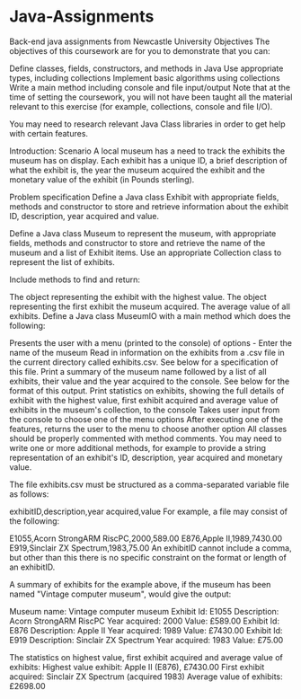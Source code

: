 # Java-Assignments
Back-end java assignments from Newcastle University
Objectives
The objectives of this coursework are for you to demonstrate that you can:

Define classes, fields, constructors, and methods in Java
Use appropriate types, including collections
Implement basic algorithms using collections
Write a main method including console and file input/output
Note that at the time of setting the coursework, you will not have been taught all the material relevant to this exercise (for example, collections, console and file I/O).

You may need to research relevant Java Class libraries in order to get help with certain features.

Introduction: Scenario
A local museum has a need to track the exhibits the museum has on display. Each exhibit has a unique ID, a brief description of what the exhibit is, the year the museum acquired the exhibit and the monetary value of the exhibit (in Pounds sterling).

Problem specification
Define a Java class Exhibit with appropriate fields, methods and constructor to store and retrieve information about the exhibit ID, description, year acquired and value.

Define a Java class Museum to represent the museum, with appropriate fields, methods and constructor to store and retrieve the name of the museum and a list of Exhibit items. Use an appropriate Collection class to represent the list of exhibits.

Include methods to find and return:

The object representing the exhibit with the highest value.
The object representing the first exhibit the museum acquired.
The average value of all exhibits.
Define a Java class MuseumIO with a main method which does the following:

Presents the user with a menu (printed to the console) of options -
Enter the name of the museum
Read in information on the exhibits from a .csv file in the current directory called exhibits.csv. See below for a specification of this file.
Print a summary of the museum name followed by a list of all exhibits, their value and the year acquired to the console. See below for the format of this output.
Print statistics on exhibits, showing the full details of exhibit with the highest value, first exhibit acquired and average value of exhibits in the museum's collection, to the console
Takes user input from the console to choose one of the menu options
After executing one of the features, returns the user to the menu to choose another option
All classes should be properly commented with method comments. You may need to write one or more additional methods, for example to provide a string representation of an exhibit's ID, description, year acquired and monetary value.

The file exhibits.csv must be structured as a comma-separated variable file as follows:

exhibitID,description,year acquired,value
For example, a file may consist of the following:

E1055,Acorn StrongARM RiscPC,2000,589.00
E876,Apple II,1989,7430.00
E919,Sinclair ZX Spectrum,1983,75.00
An exhibitID cannot include a comma, but other than this there is no specific constraint on the format or length of an exhibitID.

A summary of exhibits for the example above, if the museum has been named "Vintage computer museum",  would give the output:

Museum name: Vintage computer museum
Exhibit Id: E1055 Description: Acorn StrongARM RiscPC Year acquired: 2000 Value: £589.00
Exhibit Id: E876 Description: Apple II Year acquired: 1989 Value: £7430.00
Exhibit Id: E919 Description: Sinclair ZX Spectrum Year acquired: 1983 Value: £75.00
 

The statistics on highest value, first exhibit acquired and average value of exhibits:
Highest value exhibit: Apple II (E876), £7430.00
First exhibit acquired: Sinclair ZX Spectrum (acquired 1983)
Average value of exhibits: £2698.00
